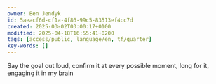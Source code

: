 ```yaml
---
owner: Ben Jendyk
id: 5aeacf6d-cf1a-4f86-99c5-83513ef4cc7d
created: 2025-03-02T03:00:17+0100
modified: 2025-04-18T16:55:41+0200
tags: [access/public, language/en, tf/quarter]
key-words: []
---
```


Say the goal out loud, confirm it at every possible moment, long for it, engaging it in my brain
